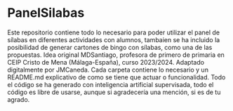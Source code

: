 # PanelSilabas
Este repositorio contiene todo lo necesario para poder utilizar el panel de sílabas en diferentes actividades con alumnos, tambaien se ha incluido la posibilidad de generar cartones de bingo con sílabas, como una de las propuestas.
Idea original MDSantiago, profesora de primero de primaria en CEIP Cristo de Mena (Málaga-España), curso 2023/2024. Adaptado digitalmente por JMCaneda.
Cada carpeta contiene lo necesario y un README.md explicativo de como se tiene que actuar o funcionalidad.
Todo el código se ha generado con inteligencia artificial supervisada, todo el código es libre de usarse, aunque si agradecería una mención, si es de tu agrado.
